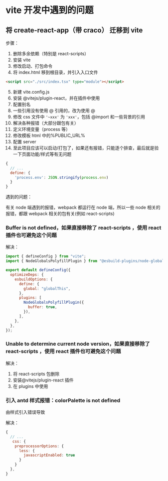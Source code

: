 # vite 开发中遇到的问题

## 将 create-react-app（带 craco） 迁移到 vite

步骤：

1. 删除多余依赖（特别是 react-scripts）
2. 安装 vite
3. 修改启动、打包命令
4. 将 index.html 移到根目录，并引入入口文件

```html
<script src="./src/index.tsx" type="module"></script>
```

5. 新建 vite.config.js
6. 安装 @vitejs/plugin-react，并在插件中使用
7. 配置别名
8. 一些引用没有使用 @ 引用的，改为使用 @
9. 修改 css 文件中 `'~xxx'` 为 `'xxx'`，包括 @import 和一些背景的引用
10. 解决各种报错（大部分跟包有关）
11. 定义环境变量（process 等）
12. 修改模板 html 中的%PUBLIC_URL%
13. 配置 server
14. 至此项目应该可以启动/打包了，如果还有报错，只能逐个排查，最后就是验一下页面功能/样式等有无问题

```js
{
  // ...
  define: {
    'process.env': JSON.stringify(process.env)
  }
}
```

遇到的问题：

有关 node 端遇到的报错，webpack 都运行在 node 端，所以一些 node 相关的报错，都跟 webpack 相关的包有关(例如 react-scripts)

### Buffer is not defined，如果直接移除了 react-scripts ，使用 react 插件也可避免这个问题

解决：

```js
import { defineConfig } from "vite";
import { NodeGlobalsPolyfillPlugin } from "@esbuild-plugins/node-globals-polyfill";

export default defineConfig({
  optimizeDeps: {
    esbuildOptions: {
      define: {
        global: "globalThis",
      },
      plugins: [
        NodeGlobalsPolyfillPlugin({
          buffer: true,
        }),
      ],
    },
  },
});
```

### Unable to determine current node version，如果直接移除了 react-scripts ，使用 react 插件也可避免这个问题

解决：

1. 将 react-scripts 包删除
2. 安装@vitejs/plugin-react 插件
3. 在 plugins 中使用

### 引入 antd 样式报错：colorPalette is not defined

由样式引入错误导致

解决：

```js
{
  // ...
   css: {
    preprocessorOptions: {
      less: {
        javascriptEnabled: true
      }
    }
  },
}
```
